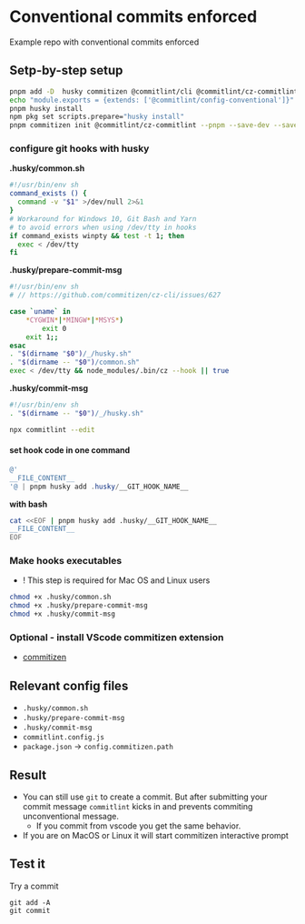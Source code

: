 # Conventional commits enforced

Example repo with conventional commits enforced

## Setp-by-step setup

```bash
pnpm add -D  husky commitizen @commitlint/cli @commitlint/cz-commitlint @commitlint/config-conventional
echo "module.exports = {extends: ['@commitlint/config-conventional']}" > commitlint.config.js
pnpm husky install
npm pkg set scripts.prepare="husky install"
pnpm commitizen init @commitlint/cz-commitlint --pnpm --save-dev --save-exact
```

### configure git hooks with husky

**.husky/common.sh**

```sh
#!/usr/bin/env sh
command_exists () {
  command -v "$1" >/dev/null 2>&1
}
# Workaround for Windows 10, Git Bash and Yarn
# to avoid errors when using /dev/tty in hooks
if command_exists winpty && test -t 1; then
  exec < /dev/tty
fi
```

**.husky/prepare-commit-msg**

```sh
#!/usr/bin/env sh
# // https://github.com/commitizen/cz-cli/issues/627

case `uname` in
    *CYGWIN*|*MINGW*|*MSYS*)
        exit 0
    exit 1;;
esac
. "$(dirname "$0")/_/husky.sh"
. "$(dirname -- "$0")/common.sh"
exec < /dev/tty && node_modules/.bin/cz --hook || true
```

**.husky/commit-msg**

```sh
#!/usr/bin/env sh
. "$(dirname -- "$0")/_/husky.sh"

npx commitlint --edit
```

#### set hook code in one command

```powershell
@'
__FILE_CONTENT__
'@ | pnpm husky add .husky/__GIT_HOOK_NAME__
```

**with bash**

```bash
cat <<EOF | pnpm husky add .husky/__GIT_HOOK_NAME__
__FILE_CONTENT__
EOF
```

### Make hooks executables

- ! This step is required for Mac OS and Linux users

```bash
chmod +x .husky/common.sh
chmod +x .husky/prepare-commit-msg
chmod +x .husky/commit-msg
```

### Optional - install VScode commitizen extension

- [commitizen](https://marketplace.visualstudio.com/items?itemName=KnisterPeter.vscode-commitizen)

## Relevant config files

- `.husky/common.sh`
- `.husky/prepare-commit-msg`
- `.husky/commit-msg`
- `commitlint.config.js`
- `package.json` -> `config.commitizen.path`

## Result

- You can still use `git` to create a commit. But after submitting your commit message `commitlint` kicks in and prevents commiting unconventional message.
  - If you commit from vscode you get the same behavior.
- If you are on MacOS or Linux it will start commitizen interactive prompt

## Test it

Try a commit

```
git add -A
git commit
```
